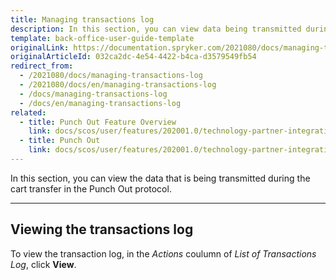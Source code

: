 ```yaml
---
title: Managing transactions log
description: In this section, you can view data being transmitted during the cart transfer in the Punch out protocol.
template: back-office-user-guide-template
originalLink: https://documentation.spryker.com/2021080/docs/managing-transactions-log
originalArticleId: 032ca2dc-4e54-4422-b4ca-d3579549fb54
redirect_from:
  - /2021080/docs/managing-transactions-log
  - /2021080/docs/en/managing-transactions-log
  - /docs/managing-transactions-log
  - /docs/en/managing-transactions-log
related:
  - title: Punch Out Feature Overview
    link: docs/scos/user/features/202001.0/technology-partner-integrations/punch-out/punch-out-feature-overview.html
  - title: Punch Out
    link: docs/scos/user/features/202001.0/technology-partner-integrations/punch-out/punch-out.html
---
```


In this section, you can view the data that is being transmitted during the cart transfer in the Punch Out protocol.

---
## Viewing the transactions log
To view the transaction log, in the *Actions* coulumn of *List of Transactions Log*, click **View**.



